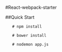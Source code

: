 #React-webpack-starter

##Quick Start

       # npm install

       # bower install

       # nodemon app.js